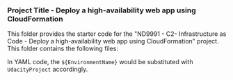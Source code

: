 ### Project Title - Deploy a high-availability web app using CloudFormation
This folder provides the starter code for the "ND9991 - C2- Infrastructure as Code - Deploy a high-availability web app using CloudFormation" project. This folder contains the following files:

In YAML code, the `${EnvironmentName}` would be substituted with `UdacityProject` accordingly.